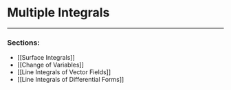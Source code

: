 # Multiple Integrals


***

### Sections:

- [[Surface Integrals]]
- [[Change of Variables]]
- [[Line Integrals of Vector Fields]]
- [[Line Integrals of Differential Forms]]